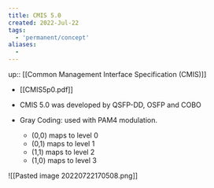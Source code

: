 ```yaml
---
title: CMIS 5.0
created: 2022-Jul-22
tags:
  - 'permanent/concept'
aliases:
  -
---
```

up:: [[Common Management Interface Specification (CMIS)]]

- [[CMIS5p0.pdf]]

- CMIS 5.0 was developed by QSFP-DD, OSFP and COBO
- Gray Coding: used with PAM4 modulation.
	- (0,0) maps to level 0
	- (0,1) maps to level 1
	- (1,1) maps to level 2
	- (1,0) maps to level 3

![[Pasted image 20220722170508.png]]